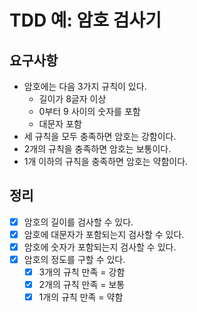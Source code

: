 # TDD 예: 암호 검사기

## 요구사항

- 암호에는 다음 3가지 규칙이 있다.
  - 길이가 8글자 이상
  - 0부터 9 사이의 숫자를 포함
  - 대문자 포함
- 세 규칙을 모두 충족하면 암호는 강함이다.
- 2개의 규칙을 충족하면 암호는 보통이다.
- 1개 이하의 규칙을 충족하면 암호는 약함이다.

## 정리

- [x] 암호의 길이를 검사할 수 있다.
- [X] 암호에 대문자가 포함되는지 검사할 수 있다. 
- [X] 암호에 숫자가 포함되는지 검사할 수 있다.
- [X] 암호의 정도를 구할 수 있다.
  - [X] 3개의 규칙 만족 = 강함
  - [X] 2개의 규칙 만족 = 보통
  - [X] 1개의 규칙 만족 = 약함

